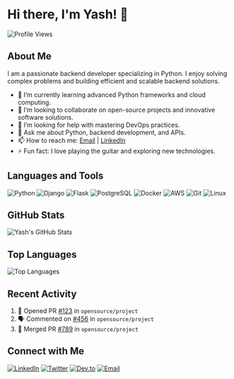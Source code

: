 # Hi there, I'm Yash! 👋

![Profile Views](https://komarev.com/ghpvc/?username=yash-stackera&color=blue)

## About Me

I am a passionate backend developer specializing in Python. I enjoy solving complex problems and building efficient and scalable backend solutions.

- 🌱 I’m currently learning advanced Python frameworks and cloud computing.
- 👯 I’m looking to collaborate on open-source projects and innovative software solutions.
- 🤔 I’m looking for help with mastering DevOps practices.
- 💬 Ask me about Python, backend development, and APIs.
- 📫 How to reach me: [Email](mailto:yash@example.com) | [LinkedIn](https://www.linkedin.com/in/yash-stackera/)
- ⚡ Fun fact: I love playing the guitar and exploring new technologies.

## Languages and Tools

![Python](https://img.shields.io/badge/-Python-black?style=flat-square&logo=python)
![Django](https://img.shields.io/badge/-Django-black?style=flat-square&logo=django)
![Flask](https://img.shields.io/badge/-Flask-black?style=flat-square&logo=flask)
![PostgreSQL](https://img.shields.io/badge/-PostgreSQL-black?style=flat-square&logo=postgresql)
![Docker](https://img.shields.io/badge/-Docker-black?style=flat-square&logo=docker)
![AWS](https://img.shields.io/badge/-AWS-black?style=flat-square&logo=amazon-aws)
![Git](https://img.shields.io/badge/-Git-black?style=flat-square&logo=git)
![Linux](https://img.shields.io/badge/-Linux-black?style=flat-square&logo=linux)

## GitHub Stats

![Yash's GitHub Stats](https://github-readme-stats.vercel.app/api?username=yash-stackera&show_icons=true&hide_border=true&count_private=true&theme=radical)

## Top Languages

![Top Languages](https://github-readme-stats.vercel.app/api/top-langs/?username=yash-stackera&layout=compact&theme=radical&hide=html)

## Recent Activity

<!--START_SECTION:activity-->
1. 💪 Opened PR [#123](https://github.com/opensource/project/pull/123) in `opensource/project`
2. 🗣 Commented on [#456](https://github.com/opensource/project/issues/456) in `opensource/project`
3. 🎉 Merged PR [#789](https://github.com/opensource/project/pull/789) in `opensource/project`
<!--END_SECTION:activity-->

## Connect with Me

[![LinkedIn](https://img.shields.io/badge/-LinkedIn-black?style=flat-square&logo=linkedin)](https://www.linkedin.com/in/yash-stackera/)
[![Twitter](https://img.shields.io/badge/-Twitter-black?style=flat-square&logo=twitter)](https://twitter.com/yash_stackera)
[![Dev.to](https://img.shields.io/badge/-Dev.to-black?style=flat-square&logo=dev.to)](https://dev.to/yashstackera)
[![Email](https://img.shields.io/badge/-Email-black?style=flat-square&logo=gmail)](mailto:yash@example.com)

<!--- 👋 Hi, I’m @yash-stackera
- 👀 I’m interested in ...
- 🌱 I’m currently learning ...
- 💞️ I’m looking to collaborate on ...
- 📫 How to reach me ...
- 😄 Pronouns: ...
- ⚡ Fun fact: ...
--->
<!---
yash-stackera/yash-stackera is a ✨ special ✨ repository because its `README.md` (this file) appears on your GitHub profile.
You can click the Preview link to take a look at your changes.
--->
